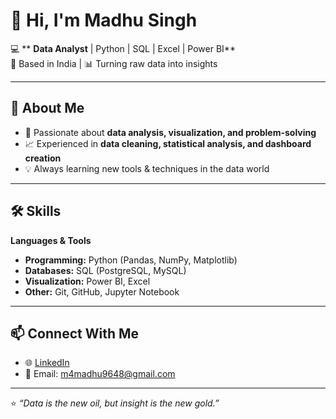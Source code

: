 # 👋 Hi, I'm Madhu Singh  

💻 ** **Data Analyst** | Python | SQL | Excel | Power BI**  
📍 Based in India | 📊 Turning raw data into insights  

---

## 🚀 About Me  
- 🎯 Passionate about **data analysis, visualization, and problem-solving**  
- 📈 Experienced in **data cleaning, statistical analysis, and dashboard creation**  
- 💡 Always learning new tools & techniques in the data world  

---

## 🛠 Skills  
**Languages & Tools**  
- **Programming:** Python (Pandas, NumPy, Matplotlib)  
- **Databases:** SQL (PostgreSQL, MySQL)  
- **Visualization:** Power BI, Excel
- **Other:** Git, GitHub, Jupyter Notebook  

---

## 📫 Connect With Me  
- 🌐 [LinkedIn](https://www.linkedin.com/in/madhu-singh-73b209225)
- 📧 Email: m4madhu9648@gmail.com  

---

⭐ *“Data is the new oil, but insight is the new gold.”*  
